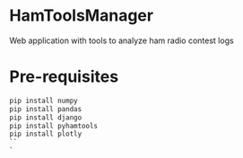 # HamToolsManager
Web application with tools to analyze ham radio contest logs

# Pre-requisites

```bash
pip install numpy
pip install pandas
pip install django
pip install pyhamtools
pip install plotly
``
`

